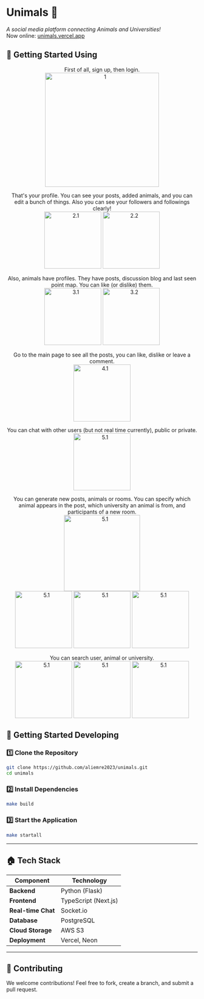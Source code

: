 # Unimals 🤡
*A social media platform connecting Animals and Universities!* <br>
Now online: <a href="https://unimals.vercel.app/">unimals.vercel.app</a>

## 🐶 Getting Started Using   
<p align="center">
First of all, sign up, then login.<br>
<img width="300" alt="1" src="https://github.com/user-attachments/assets/45aef755-0b6a-4d2b-ba4b-46692fc7f9f3" />
</p>
<p align="center">
That's your profile. You can see your posts, added animals, and you can edit a bunch of things. Also you can see your followers and followings clearly! <br>
<img height="150" alt="2.1" src="https://github.com/user-attachments/assets/c68b563a-8ba7-49fa-ab70-8c83da2175ba" />
<img height="150" alt="2.2" src="https://github.com/user-attachments/assets/b4214e5c-5bfe-4cda-ac29-4f9371f444f7" />
</p>
<p align="center">
Also, animals have profiles. They have posts, discussion blog and last seen point map. You can like (or dislike) them.<br>
<img height="150" alt="3.1" src="https://github.com/user-attachments/assets/57964f48-424d-4b5a-8045-e58ee8bb083d" />
<img height="150" alt="3.2" src="https://github.com/user-attachments/assets/8e732047-9ed9-43e2-b896-8e62a62c70ef" />
</p>
<p align="center">
Go to the main page to see all the posts, you can like, dislike or leave a comment.<br>
<img height="150" alt="4.1" src="https://github.com/user-attachments/assets/d1b57c4d-129e-4edb-be64-ef26c3dd64de" />
</p>
<p align="center">
You can chat with other users (but not real time currently), public or private.<br>
<img height="150" alt="5.1" src="https://github.com/user-attachments/assets/86da578b-8df6-47fd-aaa4-0c40a2654021" />
</p>
<p align="center">
You can generate new posts, animals or rooms. You can specify which animal appears in the post, which university an animal is from, and participants of a new room.<br>
<img width="200" alt="5.1" src="https://github.com/user-attachments/assets/41290bfc-7e1f-4b56-b709-c2c28550945c" /><br>
<img height="150" alt="5.1" src="https://github.com/user-attachments/assets/281872c6-5596-4b8b-b1a3-00b27daab3f7" />
<img height="150" alt="5.1" src="https://github.com/user-attachments/assets/d74df5e9-a847-41ba-add9-3e349e014bc8" />
<img height="150" alt="5.1" src="https://github.com/user-attachments/assets/27398b94-9579-47aa-b2fb-dba7c4af37ce" />
</p>

<p align="center">
You can search user, animal or university.<br>
<img height="150" alt="5.1" src="https://github.com/user-attachments/assets/bacac019-2fdb-4ad8-8c7b-aef20e065945" />
<img height="150" alt="5.1" src="https://github.com/user-attachments/assets/0c826ec7-d775-4610-b6b5-87b173dc2b1f" />
<img height="150" alt="5.1" src="https://github.com/user-attachments/assets/991cb63a-8712-4da5-ae4e-e7efb77f2acf" />
</p>









## 🚀 Getting Started Developing    

### **1️⃣ Clone the Repository**  
```bash
git clone https://github.com/aliemre2023/unimals.git
cd unimals
```

### **2️⃣ Install Dependencies**  
```bash
make build
```

### **3️⃣ Start the Application**  
```bash
make startall
```

---
## 🏠 Tech Stack  

| Component   | Technology  |
|-------------|------------|
| **Backend** | Python (Flask) |
| **Frontend** | TypeScript (Next.js) |
| **Real-time Chat** | Socket.io |
| **Database** | PostgreSQL |
| **Cloud Storage** | AWS S3 |
| **Deployment** | Vercel, Neon | 

---

## 🤝 Contributing  
We welcome contributions! Feel free to fork, create a branch, and submit a pull request.  

